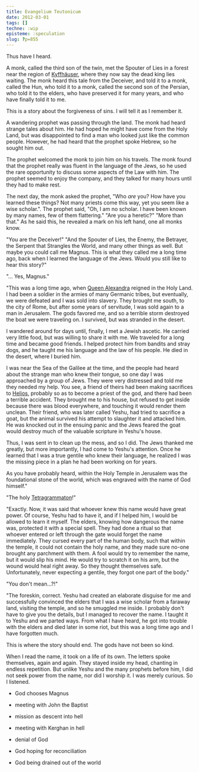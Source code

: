 ```yaml
---
title: Evangelium Teutonicum
date: 2012-03-01
tags: []
techne: :wip
episteme: :speculation
slug: ?p=855
---
```


Thus have I heard.

A monk, called the third son of the twin, met the Spouter of Lies in a forest near the region of [Kyffhäuser](http://en.wikipedia.org/wiki/Kyffh%C3%A4user), where they now say the dead king lies waiting. The monk heard this tale from the Deceiver, and told it to a monk, called the Hun, who told it to a monk, called the second son of the Persian, who told it to the elders, who have preserved it for many years, and who have finally told it to me.

This is a story about the forgiveness of sins. I will tell it as I remember it.

A wandering prophet was passing through the land. The monk had heard strange tales about him. He had hoped he might have come from the Holy Land, but was disappointed to find a man who looked just like the common people. However, he had heard that the prophet spoke Hebrew, so he sought him out.

The prophet welcomed the monk to join him on his travels. The monk found that the prophet really was fluent in the language of the Jews, so he used the rare opportunity to discuss some aspects of the Law with him. The prophet seemed to enjoy the company, and they talked for many hours until they had to make rest. 

The next day, the monk asked the prophet, "Who *are* you? How have you learned these things? Not many priests come this way, yet you seem like a wise scholar.". The prophet said, "Oh, I am no scholar. I have been known by many names, few of them flattering." "Are you a heretic?" "More than that." As he said this, he revealed a mark on his left hand, one all monks know.

"You are the Deceiver!" "And the Spouter of Lies, the Enemy, the Betrayer, the Serpent that Strangles the World, and many other things as well. But maybe you could call me Magnus. This is what they called me a long time ago, back when I learned the language of the Jews. Would you still like to hear this story?"

"... Yes, Magnus."

"This was a long time ago, when [Queen Alexandra](http://en.wikipedia.org/wiki/Salome_Alexandra) reigned in the Holy Land. I had been a soldier in the armies of many Germanic tribes, but eventually, we were defeated and I was sold into slavery. They brought me south, to the city of Rome, but after some years of servitude, I was sold again to a man in Jerusalem. The gods favored me, and so a terrible storm destroyed the boat we were traveling on. I survived, but was stranded in the desert. 

I wandered around for days until, finally, I met a Jewish ascetic. He carried very little food, but was willing to share it with me. We traveled for a long time and became good friends. I helped protect him from bandits and stray dogs, and he taught me his language and the law of his people. He died in the desert, where I buried him. 

I was near the Sea of the Galilee at the time, and the people had heard about the strange man who knew their tongue, so one day I was approached by a group of Jews. They were very distressed and told me they needed my help. You see, a friend of theirs had been making sacrifices to [Helios](http://en.wikipedia.org/wiki/Helios), probably so as to become a priest of the god, and there had been a terrible accident. They brought me to his house, but refused to get inside because there was blood everywhere, and touching it would render them unclean. Their friend, who was later called Yeshu, had tried to sacrifice a goat, but the animal survived his attempt to slaughter it and attacked him. He was knocked out in the ensuing panic and the Jews feared the goat would destroy much of the valuable scripture in Yeshu's house. 

Thus, I was sent in to clean up the mess, and so I did. The Jews thanked me greatly, but more importantly, I had come to Yeshu's attention. Once he learned that I was a true gentile who knew their language, he realized I was the missing piece in a plan he had been working on for years.

As you have probably heard, within the Holy Temple in Jerusalem was the foundational stone of the world, which was engraved with the name of God himself."

"The holy [Tetragrammaton](en.wikipedia.org/wiki/Tetragrammaton)!"

"Exactly. Now, it was said that whoever knew this name would have great power. Of course, Yeshu had to have it, and if I helped him, I would be allowed to learn it myself. The elders, knowing how dangerous the name was, protected it with a special spell. They had done a ritual so that whoever entered or left through the gate would forget the name immediately. They cursed every part of the human body, such that within the temple, it could not contain the holy name, and they made sure no-one brought any parchment with them. A fool would try to remember the name, but it would slip his mind. He would try to scratch it on his arm, but the wound would heal right away. So they thought themselves safe. Unfortunately, never expecting a gentile, they forgot one part of the body."

"You don't mean...?!"

"The foreskin, correct. Yeshu had created an elaborate disguise for me and successfully convinced the elders that I was a wise scholar from a faraway land, visiting the temple, and so he smuggled me inside. I probably don't have to give you the details, but I managed to recover the name. I taught it to Yeshu and we parted ways. From what I have heard, he got into trouble with the elders and died later in some riot, but this was a long time ago and I have forgotten much.

This is where the story should end. The gods have not been so kind.

When I read the name, it took on a life of its own. The letters spoke themselves, again and again. They stayed inside my head, chanting in endless repetition. But unlike Yeshu and the many prophets before him, I did not seek power from the name, nor did I worship it. I was merely curious. So I listened.

- God chooses Magnus

- meeting with John the Baptist

 - mission as descent into hell

- meeting with Kerghan in hell

- denial of God

- God hoping for reconciliation

- God being drained out of the world 